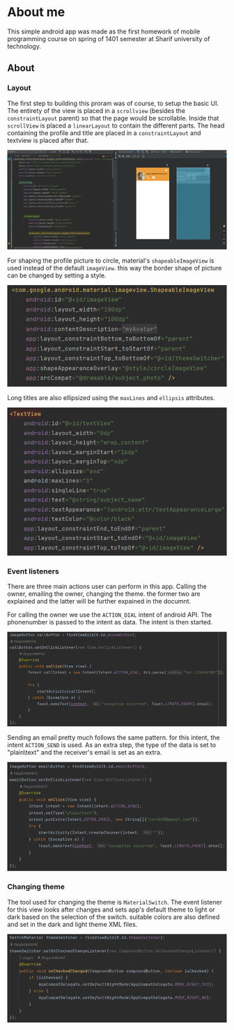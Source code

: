 # About me

This simple android app was made as the first homework of mobile programming course on spring of 1401 semester at Sharif university of technology.

## About

### Layout

The first step to building this proram was of course, to setup the basic UI. The entirety of the view is placed in a `scrollview` (besides the `constraintLayout` parent) so that the page would be scrollable. Inside that `scrollView` is placed a `linearLayout` to contain the different parts. The head containing the profile and title are placed in a `constraintLayout` and textview is placed after that.

<img src="./document_data/1.png" alt="layout" />

For shaping the profile picture to circle, material's `shapeableImageView` is used instead of the default `imageView`. this way the border shape of picture can be changed by setting a style.

<img src="./document_data/5.png" alt="shapeable image" />

Long titles are also ellipsized using the `maxLines` and `ellipsis` attributes.

<img src="./document_data/6.png" alt="ellipsis" />

### Event listeners

There are three main actions user can perform in this app. Calling the owner, emailing the owner, changing the theme. the former two are explained and the latter will be further expained in the documnt.

For calling the owner we use the `ACTION_DIAL` intent of android API. The phonenumber is passed to the intent as data. The intent is then started.

<img src="./document_data/2.png" alt="dial" />

Sending an email pretty much follows the same pattern. for this intent, the intent `ACTION_SEND` is used. As an extra step, the type of the data is set to "plain\text" and the receiver's email is set as an extra.

<img src="./document_data/3.png" alt="email" />

### Changing theme

The tool used for changing the theme is `MaterialSwitch`. The event listener for this view looks after changes and sets app's default theme to light or dark based on the selection of the switch. suitable colors are also defined and set in the dark and light theme XML files.

<img src="./document_data/4.png" alt="theme switch" />
